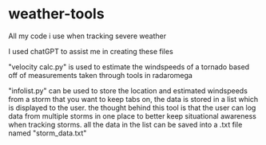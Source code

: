 # weather-tools
All my code i use when tracking severe weather

I used chatGPT to assist me in creating these files

"velocity calc.py" is used to estimate the windspeeds of a tornado based off of measurements taken through tools in radaromega

"infolist.py" can be used to store the location and estimated windspeeds from a storm that you want to keep tabs on, the data is stored in a list which is displayed to the user. the thought behind this tool is that the user can log data from multiple storms in one place to better keep situational awareness when tracking storms. all the data in the list can be saved into a .txt file named "storm_data.txt"
